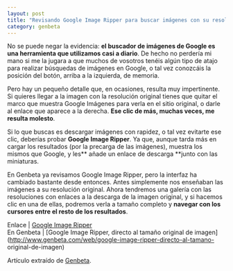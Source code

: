 ```yaml
---
layout: post
title: "Revisando Google Image Ripper para buscar imágenes con su resolución"
category: genbeta
---
```





No se puede negar la evidencia: **el buscador de imágenes de Google es una
herramienta que utilizamos casi a diario**. De hecho no perdería mi mano si me
la jugara a que muchos de vosotros tenéis algún tipo de atajo para realizar
búsquedas de imágenes en Google, o tal vez conozcáis la posición del botón,
arriba a la izquierda, de memoria.

Pero hay un pequeño detalle que, en ocasiones, resulta muy impertinente. Si
quieres llegar a la imagen con la resolución original tienes que quitar el
marco que muestra Google Imágenes para verla en el sitio original, o darle al
enlace que aparece a la derecha. **Ese clic de más, muchas veces, me resulta
molesto**.  
  
Si lo que buscas es descargar imágenes con rapidez, o tal vez evitarte ese
clic, deberías probar **Google Image Ripper**. Ya que, aunque tarda más en
cargar los resultados (por la precarga de las imágenes), muestra los mismos
que Google, y les** añade un enlace de descarga **junto con las miniaturas.

En Genbeta ya revisamos Google Image Ripper, pero la interfaz ha cambiado
bastante desde entonces. Antes simplemente nos enseñaban las imágenes a su
resolución original. Ahora tendremos una galería con las resoluciones con
enlaces a la descarga de la imagen original, y si hacemos clic en una de
ellas, podremos verla a tamaño completo y **navegar con los cursores entre el
resto de los resultados**.

Enlace | [Google Image Ripper](http://www.googleimageripper.com/)  
En Genbeta | [Google Image Ripper, directo al tamaño original de
imagen](http://www.genbeta.com/web/google-image-ripper-directo-al-tamano-
original-de-imagen)

Artículo extraído de [Genbeta](http://www.genbeta.com).